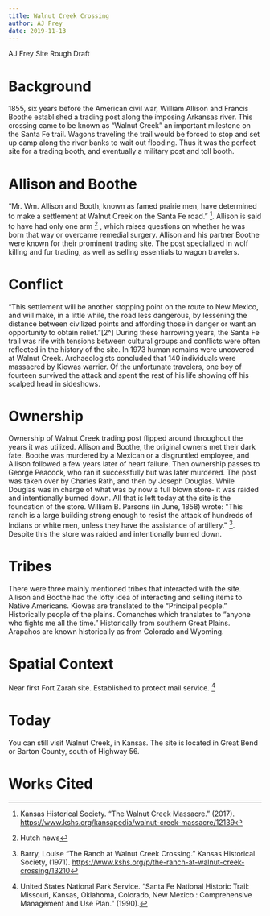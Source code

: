 ```yaml
---
title: Walnut Creek Crossing
author: AJ Frey
date: 2019-11-13
---
```

AJ Frey
Site Rough Draft

# Background

1855, six years before the American civil war, William Allison and Francis Boothe established a trading post along the imposing Arkansas river. This crossing came to be known as “Walnut Creek” an important milestone on the Santa Fe trail. Wagons traveling the trail would be forced to stop and set up camp along the river banks to wait out flooding. Thus it was the perfect site for a trading booth, and eventually a military post and toll booth. 

# Allison and Boothe

“Mr. Wm. Allison and Booth, known as famed prairie men, have determined to make a settlement at Walnut Creek on the Santa Fe road.” [^2]. Allison is said to have had only one arm [^7] , which raises questions on whether he was born that way or overcame remedial surgery. Allison and his partner Boothe were known for their prominent trading site. The post specialized in wolf killing and fur trading, as well as selling essentials to wagon travelers. 

# Conflict

“This settlement will be another stopping point on the route to New Mexico, and will make, in a little while, the road less dangerous, by lessening the distance between civilized points and affording those in danger or want an opportunity to obtain relief.”[2^] During these harrowing years, the Santa Fe trail was rife with tensions between cultural groups and conflicts were often reflected in the history of the site. In 1973 human remains were uncovered at Walnut Creek. Archaeologists concluded that 140 individuals were massacred by Kiowas warrier. Of the unfortunate travelers, one boy of fourteen survived the attack and spent the rest of his life showing off his scalped head in sideshows. 


# Ownership

Ownership of Walnut Creek trading post flipped around throughout the years it was utilized. Allison and Boothe, the original owners met their dark fate. Boothe was murdered by a Mexican or a disgruntled employee, and Allison followed a few years later of heart failure. Then ownership passes to George Peacock, who ran it successfully but was later murdered. The post was taken over by Charles Rath, and then by Joseph Douglas. While Douglas was in charge of what was by now a full blown store- it was raided and intentionally burned down. All that is left today at the site is the foundation of the store. William B. Parsons (in June, 1858) wrote: "This ranch is a large building strong enough to resist the attack of hundreds of Indians or white men, unless they have the assistance of artillery." [^1]. Despite this the store was raided and intentionally burned down. 




# Tribes

There were three mainly mentioned tribes that interacted with the site. Allison and Boothe had the lofty idea of interacting and selling items to Native Americans. Kiowas are translated to the “Principal people.” Historically people of the plains. Comanches which translates to “anyone who fights me all the time.” Historically from southern Great Plains. Arapahos are known historically as from Colorado and Wyoming.
  
# Spatial Context

Near first Fort Zarah site. Established to protect mail service. [^4]

# Today

You can still visit Walnut Creek, in Kansas. The site is located in Great Bend or Barton County, south of Highway 56. 







# Works Cited

[^1]: Barry, Louise “The Ranch at Walnut Creek Crossing.” Kansas Historical Society, (1971). https://www.kshs.org/p/the-ranch-at-walnut-creek-crossing/13210

[^2]: Kansas Historical Society. “The Walnut Creek Massacre.” (2017). https://www.kshs.org/kansapedia/walnut-creek-massacre/12139

[^3]: Weiser-Alexander, Kathy. “Barton County, Kansas on the Santa Fe Trail.”  (2019).https://www.legendsofamerica.com/ks-santafetrailbtco/

[^4]: United States National Park Service. “Santa Fe National Historic Trail: Missouri, Kansas, Oklahoma, Colorado, New Mexico : Comprehensive Management and Use Plan.” (1990).

[^5]: Phillips, Larry. “An Englishman’s Adventures on the Santa Fe Trail (1865–1889)” (2019).

[^6]: Beers, Henry. “Military Protection of the Santa Fé Trail to 1843.” New Mexico Historical Review. (1937).

[^7]: Hutch news







